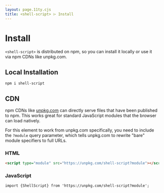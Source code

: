 ```yaml
---
layout: page.11ty.cjs
title: <shell-script> ⌲ Install
---
```


# Install

`<shell-script>` is distributed on npm, so you can install it locally or use it via npm CDNs like unpkg.com.

## Local Installation

```bash
npm i shell-script
```

## CDN

npm CDNs like [unpkg.com]() can directly serve files that have been published to npm. This works great for standard JavaScript modules that the browser can load natively.

For this element to work from unpkg.com specifically, you need to include the `?module` query parameter, which tells unpkg.com to rewrite "bare" module specifiers to full URLs.

### HTML

```html
<script type="module" src="https://unpkg.com/shell-script?module"></script>
```

### JavaScript

```html
import {ShellScript} from 'https://unpkg.com/shell-script?module';
```
